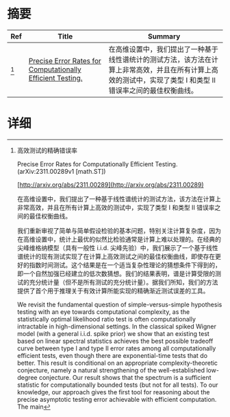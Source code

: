 # 摘要

| Ref | Title | Summary |
| --- | --- | --- |
| [^1] | [Precise Error Rates for Computationally Efficient Testing.](http://arxiv.org/abs/2311.00289) | 在高维设置中，我们提出了一种基于线性谱统计的测试方法，该方法在计算上非常高效，并且在所有计算上高效的测试中，实现了类型 I 和类型 II 错误率之间的最佳权衡曲线。 |

# 详细

[^1]: 高效测试的精确错误率

    Precise Error Rates for Computationally Efficient Testing. (arXiv:2311.00289v1 [math.ST])

    [http://arxiv.org/abs/2311.00289](http://arxiv.org/abs/2311.00289)

    在高维设置中，我们提出了一种基于线性谱统计的测试方法，该方法在计算上非常高效，并且在所有计算上高效的测试中，实现了类型 I 和类型 II 错误率之间的最佳权衡曲线。

    

    我们重新审视了简单与简单假设检验的基本问题，特别关注计算复杂度，因为在高维设置中，统计上最优的似然比检验通常是计算上难以处理的。在经典的尖峰维格纳模型（具有一般性 i.i.d. 尖峰先验）中，我们展示了一个基于线性谱统计的现有测试实现了在计算上高效测试之间的最佳权衡曲线，即使存在更好的指数时间测试。这个结果是在一个适当复杂性理论的猜想条件下得到的，即一个自然加强已经建立的低次数猜想。我们的结果表明，谱是计算受限的测试的充分统计量（但不是所有测试的充分统计量）。据我们所知，我们的方法提供了首个用于推理关于有效计算所能实现的精确渐近测试误差的工具。

    We revisit the fundamental question of simple-versus-simple hypothesis testing with an eye towards computational complexity, as the statistically optimal likelihood ratio test is often computationally intractable in high-dimensional settings. In the classical spiked Wigner model (with a general i.i.d. spike prior) we show that an existing test based on linear spectral statistics achieves the best possible tradeoff curve between type I and type II error rates among all computationally efficient tests, even though there are exponential-time tests that do better. This result is conditional on an appropriate complexity-theoretic conjecture, namely a natural strengthening of the well-established low-degree conjecture. Our result shows that the spectrum is a sufficient statistic for computationally bounded tests (but not for all tests).  To our knowledge, our approach gives the first tool for reasoning about the precise asymptotic testing error achievable with efficient computation. The main
    

